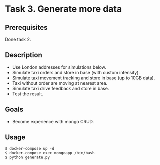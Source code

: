 # Task 3. Generate more data

## Prerequisites

Done task 2.

## Description

* Use London addresses for simulations below.
* Simulate taxi orders and store in base (with custom intensity).
* Simulate taxi movement tracking and store in base (up to 10GB data).
* Taxi without order are moving at nearest area.
* Simulate taxi drive feedback and store in base.
* Test the result.

## Goals

* Become experience with mongo CRUD.

## Usage

```shell
$ docker-compose up -d
$ docker-compose exec mongoapp /bin/bash
$ python generate.py
```
